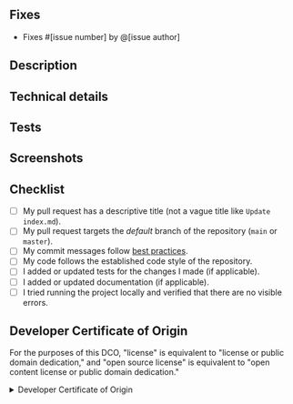 ## Fixes
<!-- If PR doesn't fully resolve the issue, replace 'Fixes' below with 'Related to'.  -->
<!-- If there is no issue being resolved, please open one before creating this pull request. -->
- Fixes #[issue number] by @[issue author]

## Description
<!-- Concisely describe what the pull request does. -->

## Technical details
<!-- Add any other information or technical details about the implementation; or delete this section entirely. -->

## Tests
<!-- Give steps for the reviewer to verify that this PR fixes the problem; or comment out this section entirely. -->

## Screenshots
<!-- Add screenshots to show the problem and the solution; or comment out this section entirely. -->

## Checklist
<!-- DON'T remove this section or any of the lines. -->
<!-- Leave incomplete or inapplicable lines unchecked. -->
<!-- Replace the [ ] with [x] to check the boxes (there is no space between x and square brackets). -->
- [ ] My pull request has a descriptive title (not a vague title like `Update
  index.md`).
- [ ] My pull request targets the *default* branch of the repository (`main` or `master`).
- [ ] My commit messages follow [best practices][best_practices].
- [ ] My code follows the established code style of the repository.
- [ ] I added or updated tests for the changes I made (if applicable).
- [ ] I added or updated documentation (if applicable).
- [ ] I tried running the project locally and verified that there are no
  visible errors.

[best_practices]:https://gist.github.com/robertpainsi/b632364184e70900af4ab688decf6f53

## Developer Certificate of Origin
<!-- YOU MUST READ AND UNDERSTAND THE FOLLOWING ATTESTATION. -->
<!-- -->
<!-- Be aware that copying and pasting from discussion sites or generative AI isn't allowed under this DCO. -->

For the purposes of this DCO, "license" is equivalent to "license or public domain dedication," and "open source license" is equivalent to "open content license or public domain dedication."
<details>
<summary>Developer Certificate of Origin</summary>

```
Developer Certificate of Origin
Version 1.1

Copyright (C) 2004, 2006 The Linux Foundation and its contributors.
1 Letterman Drive
Suite D4700
San Francisco, CA, 94129

Everyone is permitted to copy and distribute verbatim copies of this
license document, but changing it is not allowed.


Developer's Certificate of Origin 1.1

By making a contribution to this project, I certify that:

(a) The contribution was created in whole or in part by me and I
    have the right to submit it under the open source license
    indicated in the file; or

(b) The contribution is based upon previous work that, to the best
    of my knowledge, is covered under an appropriate open source
    license and I have the right under that license to submit that
    work with modifications, whether created in whole or in part
    by me, under the same open source license (unless I am
    permitted to submit under a different license), as indicated
    in the file; or

(c) The contribution was provided directly to me by some other
    person who certified (a), (b) or (c) and I have not modified
    it.

(d) I understand and agree that this project and the contribution
    are public and that a record of the contribution (including all
    personal information I submit with it, including my sign-off) is
    maintained indefinitely and may be redistributed consistent with
    this project or the open source license(s) involved.
```

</details>

